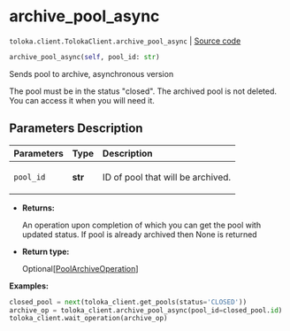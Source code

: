 # archive_pool_async
`toloka.client.TolokaClient.archive_pool_async` | [Source code](https://github.com/Toloka/toloka-kit/blob/v0.1.24/src/client.py#L44)

```python
archive_pool_async(self, pool_id: str)
```

Sends pool to archive, asynchronous version


The pool must be in the status "closed".
The archived pool is not deleted. You can access it when you will need it.

## Parameters Description

| Parameters | Type | Description |
| :----------| :----| :-----------|
`pool_id`|**str**|<p>ID of pool that will be archived.</p>

* **Returns:**

  An operation upon completion of which you can get the pool with updated status. If
pool is already archived then None is returned

* **Return type:**

  Optional\[[PoolArchiveOperation](toloka.client.operations.PoolArchiveOperation.md)\]

**Examples:**

```python
closed_pool = next(toloka_client.get_pools(status='CLOSED'))
archive_op = toloka_client.archive_pool_async(pool_id=closed_pool.id)
toloka_client.wait_operation(archive_op)
```
